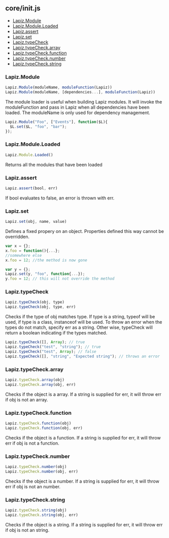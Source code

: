 ## core/init.js

* [Lapiz.Module](#Lapiz.Module)
* [Lapiz.Module.Loaded](#Lapiz.Module.Loaded)
* [Lapiz.assert](#Lapiz.assert)
* [Lapiz.set](#Lapiz.set)
* [Lapiz.typeCheck](#Lapiz.typeCheck)
* [Lapiz.typeCheck.array](#Lapiz.typeCheck.array)
* [Lapiz.typeCheck.function](#Lapiz.typeCheck.function)
* [Lapiz.typeCheck.number](#Lapiz.typeCheck.number)
* [Lapiz.typeCheck.string](#Lapiz.typeCheck.string)
### <a name='Lapiz.Module'></a>Lapiz.Module
```javascript
Lapiz.Module(moduleName, moduleFunction(Lapiz))
Lapiz.Module(moduleName, [dependencies...], moduleFunction(Lapiz))
```
The module loader is useful when building Lapiz modules. It will invoke the
moduleFunction and pass in Lapiz when all dependencies have been loaded. The
moduleName is only used for dependency management.
```javascript
Lapiz.Module("Foo", ["Events"], function($L){
  $L.set($L, "foo", "bar");
});
```

### <a name='Lapiz.Module.Loaded'></a>Lapiz.Module.Loaded
```javascript
Lapiz.Module.Loaded()
```
Returns all the modules that have been loaded

### <a name='Lapiz.assert'></a>Lapiz.assert
```javascript
Lapiz.assert(bool, err)
```
If bool evaluates to false, an error is thrown with err.

### <a name='Lapiz.set'></a>Lapiz.set
```javascript
Lapiz.set(obj, name, value)
```
Defines a fixed propery on an object. Properties defined this way cannot be
overridden.
```javascript
var x = {};
x.foo = function(){...};
//somewhere else
x.foo = 12; //the method is now gone

var y = {};
Lapiz.set(y, "foo", function{...});
y.foo = 12; // this will not override the method
```

### <a name='Lapiz.typeCheck'></a>Lapiz.typeCheck
```javascript
Lapiz.typeCheck(obj, type)
Lapiz.typeCheck(obj, type, err)
```
Checks if the type of obj matches type. If type is a string, typeof will be
used, if type is a class, instanceof will be used. To throw an error when
the types do not match, specify err as a string. Other wise, typeCheck will
return a boolean indicating if the types matched.
```javascript
Lapiz.typeCheck([], Array); // true
Lapiz.typeCheck("test", "string"); // true
Lapiz.typeCheck("test", Array); // false
Lapiz.typeCheck([], "string", "Expected string"); // throws an error
```

### <a name='Lapiz.typeCheck.array'></a>Lapiz.typeCheck.array
```javascript
Lapiz.typeCheck.array(obj)
Lapiz.typeCheck.array(obj, err)
```
Checks if the object is a array. If a string is supplied for err, it
will throw err if obj is not an array.

### <a name='Lapiz.typeCheck.function'></a>Lapiz.typeCheck.function
```javascript
Lapiz.typeCheck.function(obj)
Lapiz.typeCheck.function(obj, err)
```
Checks if the object is a function. If a string is supplied for err, it
will throw err if obj is not a function.

### <a name='Lapiz.typeCheck.number'></a>Lapiz.typeCheck.number
```javascript
Lapiz.typeCheck.number(obj)
Lapiz.typeCheck.number(obj, err)
```
Checks if the object is a number. If a string is supplied for err, it
will throw err if obj is not an number.

### <a name='Lapiz.typeCheck.string'></a>Lapiz.typeCheck.string
```javascript
Lapiz.typeCheck.string(obj)
Lapiz.typeCheck.string(obj, err)
```
Checks if the object is a string. If a string is supplied for err, it
will throw err if obj is not an string.


